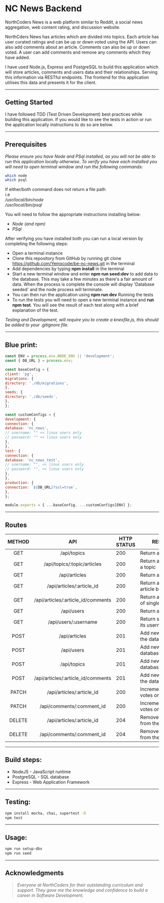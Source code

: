 

# NC News Backend


NorthCoders News is a web platform similar to Reddit, a social news aggregation, web content rating, and discussion website.

NorthCders News has articles which are divided into topics. Each article has user curated ratings and can be up or down voted using the API. Users can also add comments about an article. Comments can also be up or down voted. A user can add comments and remove any comments which they have added.

I have used Node.js, Express and PostgreSQL to build this application which will store articles, comments and users data and their relationships. Serving this information via RESTful endpoints. The frontend for this application utilises this data and presents it for the client.
___

## Getting Started

I have followed TDD (Test Driven Development) best practices while building this application. If you would like to see the tests in action or run the application locally instructions to do so are below.
___

## Prerequisites

_Please ensure you have Node and PSql installed, as you will not be able to run this application locally otherwise._
_To verify you have each installed you will need to open terminal window and run the following commands:_

```bash
which node    
which psql
```
If either/both command does not return a file path  
i.e  
_/usr/local/bin/node_      
_/usr/local/bin/psql_

You will need to follow the appropriate instructions installing below:
*  _Node (and npm)_    
*  _PSql_

After verifying you have installed both you can run a local version by completing the following steps:

* Open a terminal instance
* Clone this repository from GitHub by running git clone https://github.com/Yemxcode/be-nc-news.git in the terminal
* Add dependencies by typing **npm install** in the terminal
* Start a new terminal window and enter **npm run seed:dev** to add data to the database. This may take a few minutes as there's a fair amount of data. When the process is complete the console will display 'Database seeded' and the node process will terminate.
* You can then run the application using **npm run dev**
Running the tests
* To run the tests you will need to open a new terminal instance and **run npm test**. You will see the result of each test along with a brief explanation of the test.

_Testing and Development, will require you to create a knexfile.js, this should be added to your .gitignore file._
___

## Blue print:

```javascript
const ENV = process.env.NODE_ENV || 'development';
const { DB_URL } = process.env;

const baseConfig = {
client: 'pg',
migrations: {
directory: './db/migrations',
},
seeds: {
directory: './db/seeds',
},
};

const customConfigs = {
development: {
connection: {
database: 'nc_news',
// username: "" << linux users only
// password: "" << linux users only
},
},
test: {
connection: {
database: 'nc_news_test',
// username: "", << linux users only
// password: "", << linux users only
},
},
production: {
connection: `${DB_URL}?ssl=true`,
},
};

module.exports = { ...baseConfig, ...customConfigs[ENV] };
```

___

## Routes


| METHOD |                 API                | HTTP STATUS | RESPONSE                                |
|:------:|:----------------------------------:|-------------|-----------------------------------------|
| GET    | /api/topics                        | 200         | Return all topics                       |
| GET    | /api/topics/:topic/articles        | 200         | Return all articles for a topic         |
| GET    | /api/articles                      | 200         | Return all articles                     |
| GET    | /api/articles/:article_id          | 200         | Return a single article by its ID       |
| GET    | /api/articles/:article_id/comments | 200         | Return all comments of single article   |
| GET    | /api/users                         | 200         | Return all Users                        |
| GET    | /api/users/:username               | 200         | Return single User by its username      |
| POST   | /api/articles                      | 201         | Add new Article to the database         |
| POST   | /api/users                         | 201         | Add new User to the database            |
| POST   | /api/topics                        | 201         | Add new Topic to the database           |
| POST   | /api/articles/:article_id/comments | 201         | Add new Comment to the database         |
| PATCH  | /api/articles/:article_id          | 200         | Increment/decrement votes on an Article |
| PATCH  | /api/comments/:comment_id          | 200         | Increment/decrement votes on a Comment  |
| DELETE | /api/articles/:article_id          | 204         | Remove an Article from the database     |
| DELETE | /api/comments/:comment_id          | 204         | Remove a Comment from the database      |
___

## Build steps:

* NodeJS - JavaScript runtime
* PostgreSQL - SQL database
* Express - Web Application Framework
___

## Testing:

```bash
npm install mocha, chai, supertest -D    
npm test
```
___

## Usage:

```bash
npm run setup-dbs  
npm run seed
```
___

## Acknowledgments   
>_Everyone at NorthCoders for their outstanding curriculum and support. They gave me the knowledge and confidence to build a career in Software Development._
